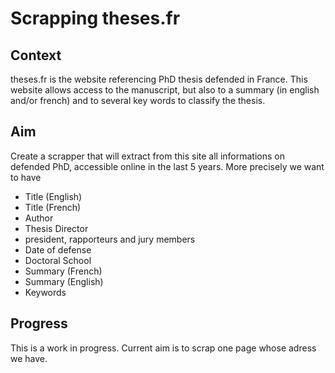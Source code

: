 # Scrapping theses.fr

## Context
theses.fr is the website referencing PhD thesis defended in France. This website allows access to the manuscript, but also to a summary (in english and/or french) and to several key words to classify the thesis.

## Aim
Create a scrapper that will extract from this site all informations on defended PhD, accessible online in the last 5 years.
More precisely we want to have
 - Title (English)
 - Title (French)
 - Author
 - Thesis Director
 - president, rapporteurs and jury members
 - Date of defense
 - Doctoral School
 - Summary (French)
 - Summary (English)
 - Keywords

 ## Progress
 This is a work in progress. Current aim is to scrap one page whose adress we have.
